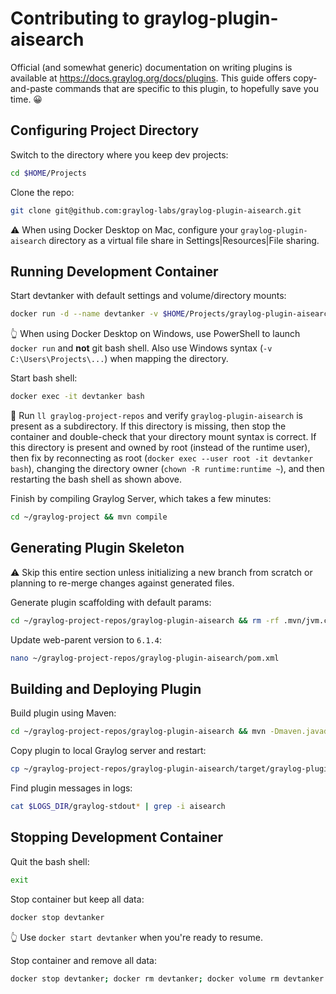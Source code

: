 # Contributing to graylog-plugin-aisearch

Official (and somewhat generic) documentation on writing plugins is available at https://docs.graylog.org/docs/plugins. This guide
offers copy-and-paste commands that are specific to this plugin, to hopefully save you time. 😀  


## Configuring Project Directory

Switch to the directory where you keep dev projects:
```bash
cd $HOME/Projects
```

Clone the repo:
```bash
git clone git@github.com:graylog-labs/graylog-plugin-aisearch.git
```

⚠️ When using Docker Desktop on Mac, configure your `graylog-plugin-aisearch` directory as a virtual file share in Settings|Resources|File sharing.


## Running Development Container

Start devtanker with default settings and volume/directory mounts:
```bash
docker run -d --name devtanker -v $HOME/Projects/graylog-plugin-aisearch:/home/runtime/graylog-project-repos/graylog-plugin-aisearch -v devtanker:/data -e GRAYLOG_DATANODE_INSECURE_STARTUP="true" -e GRAYLOG_DATANODE_PASSWORD_SECRET="somepasswordpeppersomepasswordpeppersomepasswordpeppersomepasswordpepper" -e GRAYLOG_HTTP_EXTERNAL_URI="http://localhost:9000/" -e GRAYLOG_PASSWORD_SECRET="somepasswordpeppersomepasswordpeppersomepasswordpeppersomepasswordpepper" -e GRAYLOG_ROOT_PASSWORD_SHA2="8c6976e5b5410415bde908bd4dee15dfb167a9c873fc4bb8a81f6f2ab448a918" -e TZ=UTC -p 5044:5044/tcp -p 5140:5140/tcp -p 5140:5140/udp -p 9000:9000/tcp -p 12201:12201/tcp -p 12201:12201/udp -p 13301:13301/tcp -p 13302:13302/tcp robfromboulder/devtanker:6.1.4c
```
👆️ When using Docker Desktop on Windows, use PowerShell to launch `docker run` and **not** git bash shell. Also use Windows syntax (`-v C:\Users\Projects\...`) when mapping the directory. 

Start bash shell:
```bash
docker exec -it devtanker bash
```

👀 Run `ll graylog-project-repos` and verify `graylog-plugin-aisearch` is present as a subdirectory.
If this directory is missing, then stop the container and double-check that your directory mount syntax is correct.
If this directory is present and owned by root (instead of the runtime user), then fix by reconnecting as root
(`docker exec --user root -it devtanker bash`), changing the directory owner (`chown -R runtime:runtime ~`),
and then restarting the bash shell as shown above.

Finish by compiling Graylog Server, which takes a few minutes:
```bash
cd ~/graylog-project && mvn compile
```


## Generating Plugin Skeleton

⚠️ Skip this entire section unless initializing a new branch from scratch or planning to re-merge changes against generated files.

Generate plugin scaffolding with default params:
```bash
cd ~/graylog-project-repos/graylog-plugin-aisearch && rm -rf .mvn/jvm.config build.config.js package.json pom.xml src webpack.config.js && cd ~/graylog-project-repos && mvn archetype:generate -DarchetypeGroupId=org.graylog -DarchetypeArtifactId=graylog-plugin-archetype -DpluginClassName=AISearch -DgithubRepo=graylog-labs/graylog-plugin-aisearch -DownerName=Graylog -DownerEmail=support@graylog.com -DgroupId=org.graylog -DartifactId=graylog-plugin-aisearch -Dpackage=org.graylog.aisearch -Dversion=6.1.0-SNAPSHOT
```

Update web-parent version to `6.1.4`:
```bash
nano ~/graylog-project-repos/graylog-plugin-aisearch/pom.xml
```


## Building and Deploying Plugin

Build plugin using Maven:
```bash
cd ~/graylog-project-repos/graylog-plugin-aisearch && mvn -Dmaven.javadoc.skip=true -DskipTests clean compile package
```

Copy plugin to local Graylog server and restart:
```bash
cp ~/graylog-project-repos/graylog-plugin-aisearch/target/graylog-plugin-aisearch*.jar $GRAYLOG_PLUGIN_DIR; supervisorctl restart graylog
```

Find plugin messages in logs:
```bash
cat $LOGS_DIR/graylog-stdout* | grep -i aisearch
```


## Stopping Development Container

Quit the bash shell:
```bash
exit
```

Stop container but keep all data:
```bash
docker stop devtanker
```
👆 Use `docker start devtanker` when you're ready to resume.

Stop container and remove all data:
```bash
docker stop devtanker; docker rm devtanker; docker volume rm devtanker
```